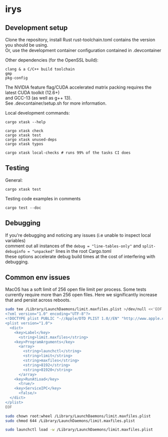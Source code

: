 # irys

## Development setup
Clone the repository, install Rust
rust-toolchain.toml contains the version you should be using.\
Or, use the development container configuration contained in .devcontainer

Other dependencies (for the OpenSSL build):

```
clang & a C/C++ build toolchain
gmp
pkg-config
```
The NVIDIA feature flag/CUDA accelerated matrix packing requires the latest CUDA toolkit (12.6+)\
and GCC-13 (as well as g++ 13).\
See .devcontainer/setup.sh for more information.

Local development commands:

```cli
cargo xtask --help

cargo xtask check
cargo xtask test
cargo xtask unused-deps
cargo xtask typos

cargo xtask local-checks # runs 99% of the tasks CI does
```

## Testing

General:
```cli
cargo xtask test
```

Testing code examples in comments

```cli
cargo test --doc
```

## Debugging
If you're debugging and noticing any issues (i.e unable to inspect local variables)\
comment out all instances of the  `debug = "line-tables-only"` and `split-debuginfo = "unpacked"` lines in the root Cargo.toml\
these options accelerate debug build times at the cost of interfering with debugging.


## Common env issues
MacOS has a soft limit of 256 open file limit per process.
Some tests currently require more than 256 open files.
Here we significantly increase that and persist across reboots.

```sh
sudo tee /Library/LaunchDaemons/limit.maxfiles.plist >/dev/null <<'EOF'
<?xml version="1.0" encoding="UTF-8"?>
<!DOCTYPE plist PUBLIC "-//Apple/DTD PLIST 1.0//EN" "http://www.apple.com/DTDs/PropertyList-1.0.dtd">
<plist version="1.0">
  <dict>
    <key>Label</key>
      <string>limit.maxfiles</string>
    <key>ProgramArguments</key>
      <array>
        <string>launchctl</string>
        <string>limit</string>
        <string>maxfiles</string>
        <string>8192</string>
        <string>81920</string>
      </array>
    <key>RunAtLoad</key>
      <true/>
    <key>ServiceIPC</key>
      <false/>
  </dict>
</plist>
EOF

sudo chown root:wheel /Library/LaunchDaemons/limit.maxfiles.plist
sudo chmod 644 /Library/LaunchDaemons/limit.maxfiles.plist

sudo launchctl load -w /Library/LaunchDaemons/limit.maxfiles.plist
```

